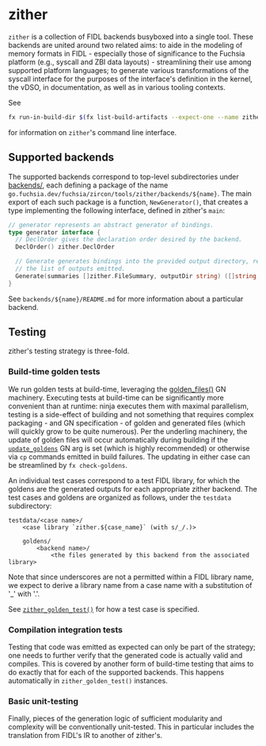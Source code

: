 # zither

`zither` is a collection of FIDL backends busyboxed into a single tool. These
backends are united around two related aims: to aide in the modeling of memory
formats in FIDL - especially those of significance to the Fuchsia platform
(e.g., syscall and ZBI data layouts) - streamlining their use among supported
platform languages; to generate various transformations of the syscall
interface for the purposes of the interface's definition in the kernel, the
vDSO, in documentation, as well as in various tooling contexts.

See
```sh
fx run-in-build-dir $(fx list-build-artifacts --expect-one --name zither tools) --help
```
for information on `zither`'s command line interface.

## Supported backends

The supported backends correspond to top-level subdirectories under
[backends/](backends), each defining a package of the name
`go.fuchsia.dev/fuchsia/zircon/tools/zither/backends/${name}`. The main export
of each such package is a function, `NewGenerator()`, that creates a type
implementing the following interface, defined in zither's `main`:

```go
// generator represents an abstract generator of bindings.
type generator interface {
  // DeclOrder gives the declaration order desired by the backend.
  DeclOrder() zither.DeclOrder

  // Generate generates bindings into the provided output directory, returning
  // the list of outputs emitted.
  Generate(summaries []zither.FileSummary, outputDir string) ([]string, error)
}
```

 See `backends/${name}/README.md` for more information about a particular
 backend.

## Testing
zither's testing strategy is three-fold.

### Build-time golden tests
We run golden tests at build-time, leveraging the
[golden_files()][golden_files.gni] GN machinery. Executing tests at build-time
can be significantly more convenient than at runtime: ninja executes them with
maximal parallelism, testing is a side-effect of building and not something
that requires complex packaging - and GN specification - of golden and
generated files (which will quickly grow to be quite numerous). Per the
underling machinery, the update of golden files will occur automatically during
building if the [`update_goldens`][update_goldens] GN arg is set (which is
highly recommended) or otherwise via `cp` commands emitted in build failures.
The updating in either case can be streamlined by `fx check-goldens`.

An individual test cases correspond to a test FIDL library, for which the
goldens are the generated outputs for each appropriate zither backend. The test
cases and goldens are organized as follows, under the `testdata` subdirectory:
```
testdata/<case name>/
    <case library `zither.${case_name}` (with s/_/.)>

    goldens/
        <backend name>/
            <the files generated by this backend from the associated library>
```
Note that since underscores are not a permitted within a FIDL library name, we
expect to derive a library name from a case name with a substitution of '_'
with '.'.

See [`zither_golden_test()`](BUILD.gn) for how a test case is specified.

### Compilation integration tests
Testing that code was emitted as expected can only be part of the strategy; one
needs to further verify that the generated code is actually valid and compiles.
This is covered by another form of build-time testing that aims to do exactly
that for each of the supported backends. This happens automatically in
`zither_golden_test()` instances.

### Basic unit-testing
Finally, pieces of the generation logic of sufficient modularity and complexity
will be conventionally unit-tested. This in particular includes the translation
from FIDL's IR to another of zither's.


[golden_files.gni]: /build/testing/golden_files.gni
[update_goldens]: /docs/gen/build_arguments.md#update_goldens
